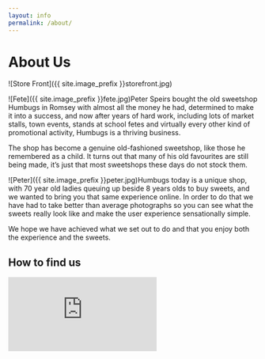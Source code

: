 ```yaml
---
layout: info
permalink: /about/
---
```

# About Us
![Store Front]({{ site.image_prefix }}storefront.jpg)

![Fete]({{ site.image_prefix }}fete.jpg)Peter Speirs bought the old sweetshop Humbugs in Romsey with almost all the money he had, determined to make it into a success, and now after years of hard work, including lots of market stalls, town events, stands at school fetes and virtually every other kind of promotional activity, Humbugs is a thriving business.

The shop has become a genuine old-fashioned sweetshop, like those he remembered as a child. It turns out that many of his old favourites are still being made, it’s just that most sweetshops these days do not stock them.

![Peter]({{ site.image_prefix }}peter.jpg)Humbugs today is a unique shop, with 70 year old ladies queuing up beside 8 years olds to buy sweets, and we wanted to bring you that same experience online. In order to do that we have had to take better than average photographs so you can see what the sweets really look like and make the user experience sensationally simple.

We hope we have achieved what we set out to do and that you enjoy both the experience and the sweets.

## How to find us

<iframe frameborder='0' src='https://www.google.com/maps/embed/v1/place?key=AIzaSyA7Qygd91euhFE2LVWWx58R157KPDPk9WM&q=humbugs+romsey'></iframe>


